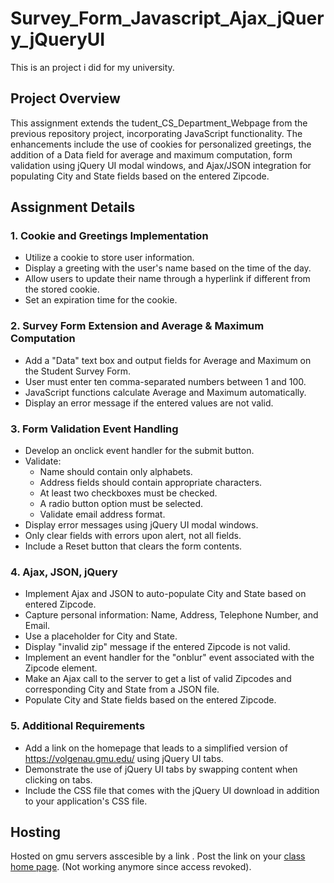 # Survey_Form_Javascript_Ajax_jQuery_jQueryUI

This is an project i did for my university.

## Project Overview

This assignment extends the tudent_CS_Department_Webpage from the previous repository project, incorporating JavaScript functionality. The enhancements include the use of cookies for personalized greetings, the addition of a Data field for average and maximum computation, form validation using jQuery UI modal windows, and Ajax/JSON integration for populating City and State fields based on the entered Zipcode.

## Assignment Details

### 1. Cookie and Greetings Implementation

- Utilize a cookie to store user information.
- Display a greeting with the user's name based on the time of the day.
- Allow users to update their name through a hyperlink if different from the stored cookie.
- Set an expiration time for the cookie.

### 2. Survey Form Extension and Average & Maximum Computation

- Add a "Data" text box and output fields for Average and Maximum on the Student Survey Form.
- User must enter ten comma-separated numbers between 1 and 100.
- JavaScript functions calculate Average and Maximum automatically.
- Display an error message if the entered values are not valid.

### 3. Form Validation Event Handling

- Develop an onclick event handler for the submit button.
- Validate:
  - Name should contain only alphabets.
  - Address fields should contain appropriate characters.
  - At least two checkboxes must be checked.
  - A radio button option must be selected.
  - Validate email address format.
- Display error messages using jQuery UI modal windows.
- Only clear fields with errors upon alert, not all fields.
- Include a Reset button that clears the form contents.

### 4. Ajax, JSON, jQuery

- Implement Ajax and JSON to auto-populate City and State based on entered Zipcode.
- Capture personal information: Name, Address, Telephone Number, and Email.
- Use a placeholder for City and State.
- Display "invalid zip" message if the entered Zipcode is not valid.
- Implement an event handler for the "onblur" event associated with the Zipcode element.
- Make an Ajax call to the server to get a list of valid Zipcodes and corresponding City and State from a JSON file.
- Populate City and State fields based on the entered Zipcode.

### 5. Additional Requirements

- Add a link on the homepage that leads to a simplified version of https://volgenau.gmu.edu/ using jQuery UI tabs.
- Demonstrate the use of jQuery UI tabs by swapping content when clicking on tabs.
- Include the CSS file that comes with the jQuery UI download in addition to your application's CSS file.

## Hosting

Hosted on gmu servers asscesible by a link . Post the link on your [class home page](http://mason.gmu.edu/~your_username/). (Not working anymore since access revoked).

